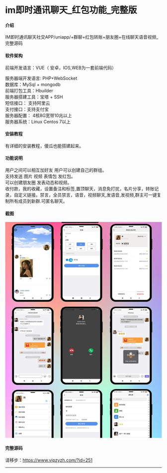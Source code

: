# im即时通讯聊天_红包功能_完整版

#### 介绍
IM即时通讯聊天社交APP/uniapp/+群聊+红包转账+朋友圈+在线聊天语音视频_完整源码

#### 软件架构

前端开发语言：VUE（ 安卓，IOS,WEB为一套前端代码）

服务器端开发语言: PHP+WebSocket  
数据库：MySql + mongodb  
前端打包工具：Hbuilder  
服务器搭建工具：宝塔 + SSH  
短信接口： 支持阿里云  
支付接口：支持支付宝  
服务器配置： 4核8G宽带10兆以上  
服务器系统：Linux Centos 7以上  

#### 安装教程

有详细的安装教程，傻瓜也能搭建起来。

#### 功能说明

用户之间可以相互加好友 用户可以创建自己的群组。  
支持发送 图片 视频 表情包 发红包。  
可以创建朋友圈   发表动态和视频。  
收付款，我的收藏，设置备注和标签,置顶聊天，消息免打扰，名片分享，转账记录，自定义链接。禁言，全员禁言，语音，视频聊天,发语音,发视频,群主可一键复制所有成员到新群.可匿名聊天。  

#### 截图
![输入图片说明](http/public/uploads/20211108/123.jpg)

#### 完整源码

请移步：https://www.vipzyzh.com/?id=251

---



